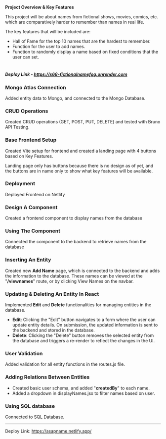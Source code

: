 **Project Overview & Key Features**

This project will be about names from fictional shows, movies, comics, etc. which are comparatively harder to remember than names in real life.

The key features that will be included are:

- Hall of Fame for the top 10 names that are the hardest to remember.
- Function for the user to add names.
- Function to randomly display a name based on fixed conditions that the user can set.

#

##### Deploy Link - https://s68-fictionalnamefog.onrender.com

### Mongo Atlas Connection
Added entity data to Mongo, and connected to the Mongo Database.

### CRUD Operations
Created CRUD operations (GET, POST, PUT, DELETE) and tested with Bruno API Testing.

### Base Frontend Setup
Created Vite setup for frontend and created a landing page with 4 buttons based on Key Features.

Landing page only has buttons because there is no design as of yet, and the buttons are in name only to show what key features will be available.

### Deployment
Deployed Frontend on Netlify

### Design A Component
Created a frontend component to display names from the database

### Using The Component
Connected the component to the backend to retrieve names from the database

### Inserting An Entity
Created new **Add Name** page, which is connected to the backend and adds the information to the database.
These names can be viewed at the "**/viewnames**" route, or by clicking View Names on the navbar.

### Updating & Deleting An Entity In React
Implemented **Edit** and **Delete** functionalities for managing entities in the database.

- **Edit**: Clicking the "Edit" button navigates to a form where the user can update entity details. On submission, the updated information is sent to the backend and stored in the database.
- **Delete**: Clicking the "Delete" button removes the selected entity from the database and triggers a re-render to reflect the changes in the UI.

### User Validation
Added validation for all entity functions in the routes.js file.

### Adding Relations Between Entities
- Created basic user schema, and added "**createdBy**" to each name.
- Added a dropdown in displayNames.jsx to filter names based on user.

### Using SQL database
Connected to SQL Database.

---

Deploy Link: https://asapname.netlify.app/